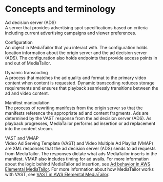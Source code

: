 # Concepts and terminology<a name="what-is-terms"></a>

Ad decision server \(ADS\)  
A server that provides advertising spot specifications based on criteria including current advertising campaigns and viewer preferences\. 

Configuration  
An object in MediaTailor that you interact with\. The configuration holds location information about the origin server and the ad decision server \(ADS\)\. The configuration also holds endpoints that provide access points in and out of MediaTailor\.

Dynamic transcoding  
A process that matches the ad quality and format to the primary video content when content is requested\. Dynamic transcoding reduces storage requirements and ensures that playback seamlessly transitions between the ad and video content\.

Manifest manipulation  
The process of rewriting manifests from the origin server so that the manifests reference the appropriate ad and content fragments\. Ads are determined by the VAST response from the ad decision server \(ADS\)\. As playback progresses, MediaTailor performs ad insertion or ad replacement into the content stream\.

VAST and VMAP  
Video Ad Serving Template \(VAST\) and Video Multiple Ad Playlist \(VMAP\) are XML responses that the ad decision server \(ADS\) sends to ad requests from MediaTailor\. The responses dictate what ads MediaTailor inserts in the manifest\. VMAP also includes timing for ad avails\. For more information about the logic behind MediaTailor ad insertion, see [Ad behavior in AWS Elemental MediaTailor](ad-behavior.md)\. For more information about how MediaTailor works with VAST, see [VAST in AWS Elemental MediaTailor](vast.md)\.